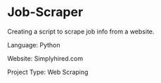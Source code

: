 # Job-Scraper
Creating a script to scrape job info from a website. 

Language: Python

Website: Simplyhired.com

Project Type: Web Scraping
